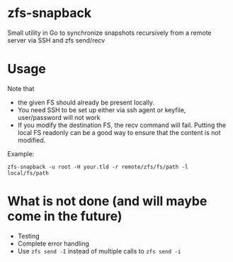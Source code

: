 # zfs-snapback
Small utility in Go to synchronize snapshots recursively from a remote server via SSH and zfs send/recv

# Usage
Note that
- the given FS should already be present locally.
- You need SSH to be set up either via ssh agent or keyfile, user/password will not work
- If you modify the destination FS, the recv command will fail. Putting the local FS readonly can be a good way to ensure that the content is not modified.

Example:

```
zfs-snapback -u root -H your.tld -r remote/zfs/fs/path -l local/fs/path
```

# What is not done (and will maybe come in the future)

- Testing
- Complete error handling
- Use `zfs send -I` instead of multiple calls to `zfs send -i`
